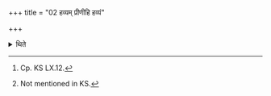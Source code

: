 +++
title = "02 हव्यम् प्रीणीहि हव्यं"

+++

<details><summary>थिते</summary>

2. With havyai priṇīhi...[^1] he places eight bricks on the Śāmitra[^2].   

[^1]: Cp. KS LX.12.  

[^2]: Not mentioned in KS.  
</details>
